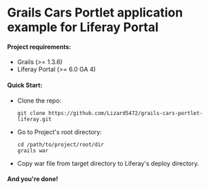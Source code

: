 # Grails Cars Portlet application example for Liferay Portal

#### Project requirements:
- Grails (>= 1.3.6)
- Liferay Portal (>= 6.0 GA 4)


#### Quick Start:
* Clone the repo:

    ```git clone https://github.com/Lizard5472/grails-cars-portlet-liferay.git```

* Go to Project's root directory:

    ```
    cd /path/to/project/root/dir
    grails war
    ```

* Copy war file from target directory to Liferay's deploy directory.

#### And you're done!
